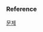### Reference
[문제](https://www.hackerrank.com/challenges/revising-aggregations-the-count-function/problem?isFullScreen=true)<br>